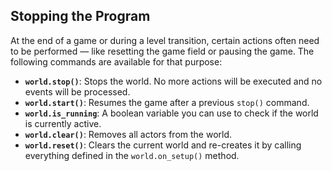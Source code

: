 ## Stopping the Program

At the end of a game or during a level transition, certain actions often need to be performed —
like resetting the game field or pausing the game. The following commands are available for that purpose:

* **`world.stop()`**: Stops the world. No more actions will be executed and no events will be processed.
* **`world.start()`**: Resumes the game after a previous `stop()` command.
* **`world.is_running`**: A boolean variable you can use to check if the world is currently active.
* **`world.clear()`**: Removes all actors from the world.
* **`world.reset()`**: Clears the current world and re-creates it by calling everything defined in the `world.on_setup()` method.
